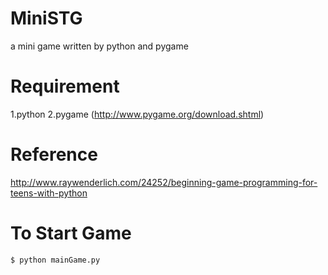 # MiniSTG
a mini game written by python and pygame
# Requirement
1.python
2.pygame (http://www.pygame.org/download.shtml)
# Reference
http://www.raywenderlich.com/24252/beginning-game-programming-for-teens-with-python
# To Start Game
  
```bash
$ python mainGame.py
```
